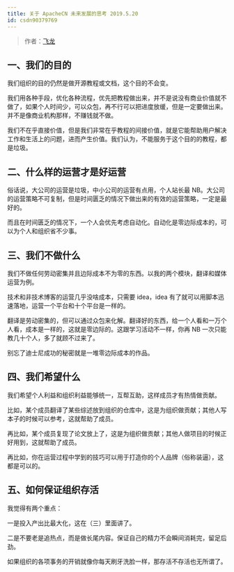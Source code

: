 ```yaml
---
title: 关于 ApacheCN 未来发展的思考 2019.5.20
id: csdn90379769
---
```


> 作者：[飞龙](https://github.com/wizardforcel)

## 一、我们的目的

我们组织的目的仍然是做开源教程或文档，这个目的不会变。

我们用各种手段，优化各种流程，优先把教程做出来，并不是说没有商业价值就不做了，如果个人时间少，可以众包，再不行可以把进度放缓，但是一定要做出来。并不是像商业机构那样，不赚钱就不做。

我们不在乎直接价值，但是我们非常在乎教程的间接价值，就是它能帮助用户解决工作和生活上的问题，进而产生价值。我们认为，不能服务于这个目的的教程，都是垃圾。

## 二、什么样的运营才是好运营

俗话说，大公司的运营是垃圾，中小公司的运营有点用，个人站长最 NB。大公司的运营策略不可复制，但是时间匮乏的情况下做出来的有效的运营策略，一定是最好的。

而且在时间匮乏的情况下，一个人会优先考虑自动化。自动化是零边际成本的，可以为个人和组织省不少事。

## 三、我们不做什么

我们不做任何劳动密集并且边际成本不为零的东西。以我的两个模块，翻译和媒体运营为例。

技术和非技术博客的运营几乎没啥成本，只需要 idea，idea 有了就可以用脚本迅速落地，运营一个平台和十个平台是一样的。

翻译是劳动密集的，但可以通过众包来化解。翻译好的东西，给一个人看和一万个人看，成本是一样的，这就是零边际的。这跟学习活动不一样，你再 NB 一次只能教几十个人，多了就顾不过来了。

别忘了迪士尼成功的秘密就是一堆零边际成本的作品。

## 四、我们希望什么

我们希望个人利益和组织利益能够统一，互帮互助，这样成员才有热情做贡献。

比如，某个成员翻译了某些综述放到组织的仓库中，这是为组织做贡献；其他人写本子的时候可以参考，这就帮助了成员。

再比如，某个成员复现了论文放上了，这是为组织做贡献；其他人做项目的时候正好用到，这就帮助了成员。

再比如，你在运营过程中学到的技巧可以用于打造你的个人品牌（俗称装逼），这都是可以的。

## 五、如何保证组织存活

我觉得有两个重点：

一是投入产出比最大化，这在（三）里面讲了。

二是不要老是追热点，而是做长尾内容。保证自己的精力不会瞬间消耗完，留足后劲。

如果组织的各项事务的开销就像你每天刷牙洗脸一样，那存活不存活也无所谓了。